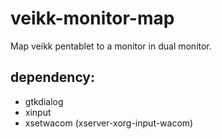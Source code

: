 # veikk-monitor-map
Map veikk pentablet to a monitor in dual monitor.
## dependency:
- gtkdialog
- xinput
- xsetwacom (xserver-xorg-input-wacom)
